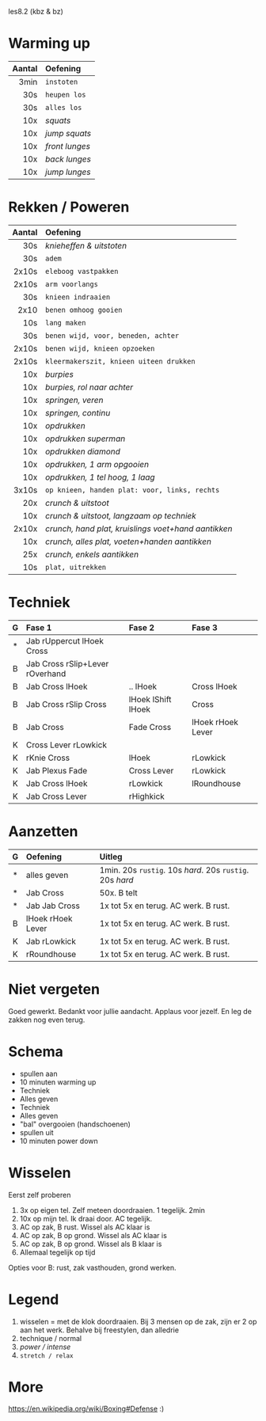 les8.2 (kbz & bz)

# Warming up

| Aantal | Oefening       |
|-------:|:---------------|
|   3min | `instoten`     |
|    30s | `heupen los`   |
|    30s | `alles los`    |
|    10x | *squats*       |
|    10x | *jump squats*  |
|    10x | *front lunges* |
|    10x | *back lunges*  |
|    10x | *jump lunges*  |

# Rekken / Poweren

| Aantal | Oefening                                            |
|-------:|:----------------------------------------------------|
|    30s | *knieheffen & uitstoten*                            |
|    30s | `adem`                                              |
|  2x10s | `eleboog vastpakken`                                |
|  2x10s | `arm voorlangs`                                     |
|    30s | `knieen indraaien`                                  |
|   2x10 | `benen omhoog gooien`                               |
|    10s | `lang maken`                                        |
|    30s | `benen wijd, voor, beneden, achter`                 |
|  2x10s | `benen wijd, knieen opzoeken`                       |
|  2x10s | `kleermakerszit, knieen uiteen drukken`             |
|    10x | *burpies*                                           |
|    10x | *burpies, rol naar achter*                          |
|    10x | *springen, veren*                                   |
|    10x | *springen, continu*                                 |
|    10x | *opdrukken*                                         |
|    10x | *opdrukken superman*                                |
|    10x | *opdrukken diamond*                                 |
|    10x | *opdrukken, 1 arm opgooien*                         |
|    10x | *opdrukken, 1 tel hoog, 1 laag*                     |
|  3x10s | `op knieen, handen plat: voor, links, rechts`       |
|    20x | *crunch & uitstoot*                                 |
|    10x | *crunch & uitstoot, langzaam op techniek*           |
|  2x10x | *crunch, hand plat, kruislings voet+hand aantikken* |
|    10x | *crunch, alles plat, voeten+handen aantikken*       |
|    25x | *crunch, enkels aantikken*                          |
|    10s | `plat, uitrekken`                                   |

# Techniek

| G | Fase 1                          | Fase 2             | Fase 3            |
|:-:|:--------------------------------|:-------------------|:------------------|
| * | Jab rUppercut lHoek Cross       |                    |                   |
| B | Jab Cross rSlip+Lever rOverhand |                    |                   |
| B | Jab Cross lHoek                 | .. lHoek           | Cross lHoek       |
| B | Jab Cross rSlip Cross           | lHoek lShift lHoek | Cross             |
| B | Jab Cross                       | Fade Cross         | lHoek rHoek Lever |
| K | Cross Lever rLowkick            |                    |                   |
| K | rKnie Cross                     | lHoek              | rLowkick          |
| K | Jab Plexus Fade                 | Cross Lever        | rLowkick          |
| K | Jab Cross lHoek                 | rLowkick           | lRoundhouse       |
| K | Jab Cross Lever                 | rHighkick          |                   |

# Aanzetten

| G | Oefening          | Uitleg                                                   |
|:-:|:------------------|:---------------------------------------------------------|
| * | alles geven       | 1min. 20s `rustig`. 10s *hard*. 20s `rustig`. 20s *hard* |
| * | Jab Cross         | 50x. B telt                                              |
| * | Jab Jab Cross     | 1x tot 5x en terug. AC werk. B rust.                     |
| B | lHoek rHoek Lever | 1x tot 5x en terug. AC werk. B rust.                     |
| K | Jab rLowkick      | 1x tot 5x en terug. AC werk. B rust.                     |
| K | rRoundhouse       | 1x tot 5x en terug. AC werk. B rust.                     |

# Niet vergeten

Goed gewerkt. Bedankt voor jullie aandacht. Applaus voor jezelf. En leg de zakken nog even terug.

# Schema

 - spullen aan
 - 10 minuten warming up
 - Techniek
 - Alles geven
 - Techniek
 - Alles geven
 - "bal" overgooien (handschoenen)
 - spullen uit
 - 10 minuten power down

# Wisselen

Eerst zelf proberen

  1. 3x op eigen tel. Zelf meteen doordraaien. 1 tegelijk. 2min
  1. 10x op mijn tel. Ik draai door. AC tegelijk.
  2. AC op zak, B rust. Wissel als AC klaar is
  3. AC op zak, B op grond. Wissel als AC klaar is
  4. AC op zak, B op grond. Wissel als B klaar is
  5. Allemaal tegelijk op tijd

Opties voor B: rust, zak vasthouden, grond werken.

# Legend

 1. wisselen = met de klok doordraaien. Bij 3 mensen op de zak, zijn er 2 op aan het werk. Behalve bij freestylen, dan alledrie
 1. technique / normal
 1. *power / intense*
 1. `stretch / relax`

# More

https://en.wikipedia.org/wiki/Boxing#Defense :)
